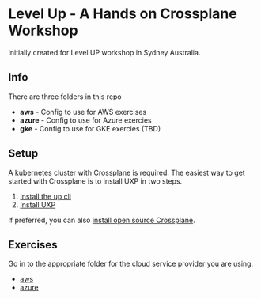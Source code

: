 # Level Up - A Hands on Crossplane Workshop

Initially created for Level UP workshop in Sydney Australia.

## Info
There are three folders in this repo

* **aws** - Config to use for AWS exercises
* **azure** - Config to use for Azure exercies
* **gke** - Config to use for GKE exercies (TBD)

## Setup
A kubernetes cluster with Crossplane is required. The easiest way to get started with Crossplane is to install UXP in two steps.
1. [Install the up cli](https://docs.upbound.io/cli/)
2. [Install UXP](https://docs.upbound.io/uxp/install/)

If preferred, you can also [install open source Crossplane](https://docs.crossplane.io/v1.10/getting-started/install-configure/).

## Exercises
Go in to the appropriate folder for the cloud service provider you are using.
- [aws](aws)
- [azure](azure)